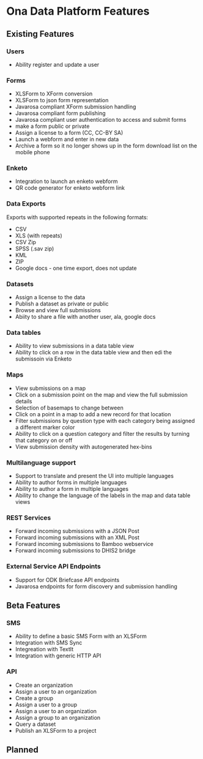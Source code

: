 # Ona Data Platform Features

## Existing Features

### Users
* Ability register and update a user

### Forms
* XLSForm to XForm conversion
* XLSForm to json form representation
* Javarosa compliant XForm submission handling
* Javarosa compliant form publishing
* Javarosa compliant user authentication to access and submit forms
* make a form public or private
* Assign a license to a form (CC, CC-BY SA)
* Launch a webform and enter in new data
* Archive a form so it no longer shows up in the form download list on the mobile phone


### Enketo
* Integration to launch an enketo webform
* QR code generator for enketo webform link

### Data Exports

Exports with supported repeats in the following formats:
* CSV
* XLS (with repeats)
* CSV Zip
* SPSS (.sav zip)
* KML
* ZIP
* Google docs - one time export, does not update

### Datasets
* Assign a license to the data
* Publish a dataset as private or public
* Browse and view full submissions
* Abiity to share a file with another user, ala, google docs

### Data tables
* Ability to view submissions in a data table view
* Ability to click on a row in the data table view and then edi the submissoin via Enketo

### Maps
* View submissions on a map
* Click on a submission point on the map and view the full submission details
* Selection of basemaps to change between
* Click on a point in a map to add a new record for that location
* Filter submissions by question type with each category being assigned a different marker color
* Ability to click on a question category and filter the results by turning that category on or off
* View submission density with autogenerated hex-bins


### Multilanguage support
* Support to translate and present the UI into multiple languages
* Ability to author forms in multiple languages
* Ability to author a form in multiple languages
* Ability to change the language of the labels in the map and data table views


### REST Services
* Forward incoming submissions with a JSON Post
* Forward incoming submissions with an XML Post
* Forward incoming submissions to Bamboo webservice
* Forward incoming submissions to DHIS2 bridge

### External Service API Endpoints
* Support for ODK Briefcase API endpoints
* Javarosa endpoints for form discovery and submission handling


## Beta Features

### SMS
* Ability to define a basic SMS Form with an XLSForm
* Integration with SMS Sync
* Integreation with TextIt
* Integration with generic HTTP API


### API 
* Create an organization
* Assign a user to an organization
* Create a group
* Assign a user to a group
* Assign a user to an organization
* Assign a group to an organization
* Query a dataset 
* Publish an XLSForm to a project


## Planned

